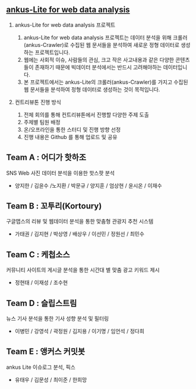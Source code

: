 ## [ankus-Lite for web data analysis](https://github.com/onycom-ankus/ankus_lite/)

1. ankus-Lite for web data analysis 프로젝트

   1) ankus-Lite for web data analysis 프로젝트는 데이터 분석을 위해 크롤러(ankus-Crawler)로 수집된 웹 문서들을 분석하여 새로운 정형 데이터로 생성하는 프로젝트입니다.
   2) 웹에는 사회적 이슈, 사람들의 관심, 크고 작은 사고내용과 같은 다양한 콘텐츠들이 존재하기 때문에 빅데이터 분석에서는 반드시 고려해야하는 데이터입니다.
   3) 본 프로젝트에서는 ankus-Lite의 크롤러(ankus-Crawler)를 가지고 수집된 웹 문서들을 분석하여 정형 데이터로 생성하는 것이 목적입니다.

2. 컨트리뷰톤 진행 방식

   1) 전체 회의를 통해 컨트리뷰톤에서 진행할 다양한 주제 도출
   2) 주제별 팀원 배정
   3) 온/오프라인을 통한 스터디 및 진행 방향 선정
   4) 진행 내용은 Github 를 통해 업로드 및 공유


## Team A : 어디가 핫하조
SNS Web 사진 데이터 분석을 이용한 핫스팟 분석
* 양지한 / 김윤수 /노지환 / 박문규 / 양지훈 / 엄상현 / 윤시온 / 이재수

## Team B : 꼬투리(Kortoury)
구글맵스의 리뷰 및 웹데이터 분석을 통한 맞춤형 관광지 추천 시스템
* 가태권 / 김지현 / 박상영 / 배상우 / 이선민 / 정원선 / 최민수

## Team C : 케첩소스
커뮤니티 사이트의 게시글 분석을 통한 시간대 별 맞춤 광고 키워드 제시
* 정현태 / 이재성 / 조수현

## Team D : 슬립스트림
뉴스 기사 분석을 통한 기사 성향 분석 및 필터링
* 이병민 / 강영석 / 곽정원 / 김지용 / 이기명 / 임언석 / 정다희

## Team E : 앵커스 커밋봇
ankus Lite 이슈로그 분석, 픽스
* 유태우 / 김문성 / 최이준 / 한희망

